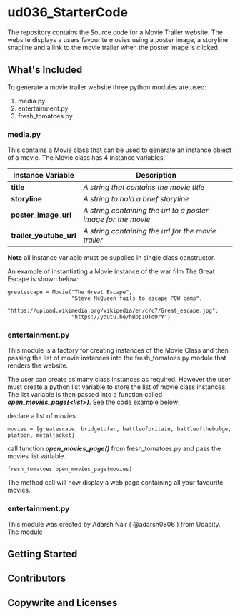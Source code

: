 # ud036_StarterCode
The repository contains the Source code for a Movie Trailer website. The website displays a users favourite movies using a poster image, a storyline snapline and a link to the movie trailer when the poster image is clicked.

## What's Included

To generate a movie trailer website three python modules are used:

1. media.py
2. entertainment.py
3. fresh_tomatoes.py

### media.py
This contains a Movie class that can be used to generate an instance object of a movie. The Movie class has 4 instance variables:

| Instance Variable | Description |
| ----------------- | ----------- |
| **title**| *A string that contains the movie title*|
|**storyline**| *A string to hold a brief storyline*|
|**poster_image_url**| *A string containing the url to a poster image for the movie*|
|**trailer_youtube_url**| *A string containing the url for the movie trailer*|
    
**Note** all instance variable must be supplied in single class constructor. 

An example of instantiating a Movie instance of the war film The Great Escape is shown below:
```
greatescape = Movie("The Great Escape", 
                    "Steve McQueen fails to escape POW camp",
                    "https://upload.wikimedia.org/wikipedia/en/c/c7/Great_escape.jpg",
                    "https://youtu.be/hBpp1OTq0rY")
 ```

### entertainment.py

This module is a factory for creating instances of the Movie Class and then passing the list of movie instances into the fresh_tomatoes.py module that renders the website.

The user can create as many class instances as required. However the user must create a python list variable to store the list of movie class instances. The list variable is then passed into a function called **_open_movies_page(\<list\>)_**. See the code example below:

declare a list of movies
```
movies = [greatescape, bridgetofar, battleofbritain, battleofthebulge, platoon, metaljacket]

```

call function **_open_movies_page()_** from fresh_tomatoes.py and pass the movies list variable.
```
fresh_tomatoes.open_movies_page(movies)

```

The method call will now display a web page containing all your favourite movies.

### entertainment.py
This module was created by Adarsh Nair ( @adarsh0806 ) from Udacity. The module



## Getting Started

## Contributors

## Copywrite and Licenses
